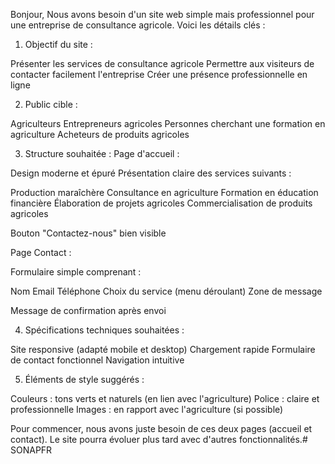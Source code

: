 Bonjour,
Nous avons besoin d'un site web simple mais professionnel pour une entreprise de consultance agricole. Voici les détails clés :
1. Objectif du site :

Présenter les services de consultance agricole
Permettre aux visiteurs de contacter facilement l'entreprise
Créer une présence professionnelle en ligne

2. Public cible :

Agriculteurs
Entrepreneurs agricoles
Personnes cherchant une formation en agriculture
Acheteurs de produits agricoles

3. Structure souhaitée :
Page d'accueil :

Design moderne et épuré
Présentation claire des services suivants :

Production maraîchère
Consultance en agriculture
Formation en éducation financière
Élaboration de projets agricoles
Commercialisation de produits agricoles


Bouton "Contactez-nous" bien visible

Page Contact :

Formulaire simple comprenant :

Nom
Email
Téléphone
Choix du service (menu déroulant)
Zone de message


Message de confirmation après envoi

4. Spécifications techniques souhaitées :

Site responsive (adapté mobile et desktop)
Chargement rapide
Formulaire de contact fonctionnel
Navigation intuitive

5. Éléments de style suggérés :

Couleurs : tons verts et naturels (en lien avec l'agriculture)
Police : claire et professionnelle
Images : en rapport avec l'agriculture (si possible)

Pour commencer, nous avons juste besoin de ces deux pages (accueil et contact). Le site pourra évoluer plus tard avec d'autres fonctionnalités.#   S O N A P F R  
 